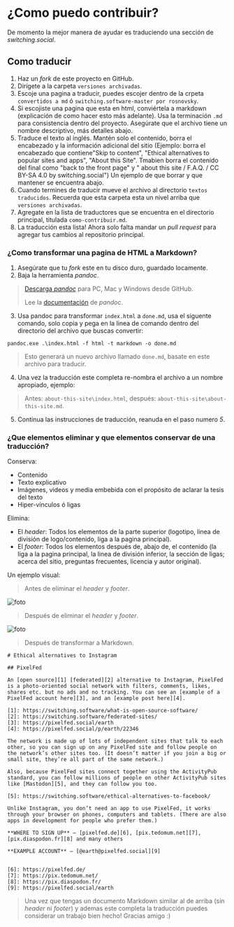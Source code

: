 # ¿Como puedo contribuir?

De momento la mejor manera de ayudar es traduciendo una sección de *switching.social*.

## Como traducir

1. Haz un *fork* de este proyecto en GitHub.
2. Dirígete a la carpeta `versiones archivadas`.
3. Escoje una pagina a traducir, puedes escojer dentro de la crpeta `convertidos a md` ó `switching.software-master por rosnovsky`.
4. Si escojiste una pagina que esta en html, conviértela a markdown (explicación de como hacer esto más adelante). Usa la terminación `.md` para consistencia dentro del proyecto. Asegúrate que el archivo tiene un nombre descriptivo, más detalles abajo.
5. Traduce el texto al inglés. Mantén solo el contenido, borra el encabezado y la información adicional del sitio (Ejemplo: borra el encabezado que contiene"Skip to content", "Ethical alternatives to popular sites and apps", "About this Site". Tmabien borra el contenido del final como "back to the front page" y " about this site / F.A.Q. / CC BY-SA 4.0 by switching.social") Un ejemplo de que borrar y que mantener se encuentra abajo.
6. Cuando termines de traducir mueve el archivo al directorio `textos traducidos`. Recuerda que esta carpeta esta un nivel arriba que `versiones archivadas`.
7. Agregate en la lista de traductores que se encuentra en el directorio principal, titulada `como-contribuir.md`.
8. La traducción esta lista! Ahora solo falta mandar un *pull request* para agregar tus cambios al repositorio principal.

### ¿Como transformar una pagina de HTML a Markdown?

1. Asegúrate que tu *fork* este en tu disco duro, guardado locamente.
2. Baja la herramienta *pandoc*.

> [Descarga *pandoc*](https://github.com/jgm/pandoc/releases/latest) para PC, Mac y Windows desde GitHub.
> 
> Lee la [documentación](https://pandoc.org/MANUAL.pdf) de *pandoc*.

3. Usa pandoc para transformar `index.html` a `done.md`, usa el siguente comando, solo copia y pega en la linea de comando dentro del directorio del archivo que buscas convertir:

```
pandoc.exe .\index.html -f html -t markdown -o done.md
```

> Esto generará un nuevo archivo llamado `done.md`, basate en este archivo para traducir.

4. Una vez la traducción este completa re-nombra el archivo a un nombre apropiado, ejemplo:

> Antes: `about-this-site\index.html`, después: `about-this-site\about-this-site.md`.

5. Continua las instrucciones de traducción, reanuda en el paso numero *5*.


### ¿Que elementos eliminar y que elementos conservar de una traducción?

Conserva:

* Contenido
* Texto explicativo
* Imágenes, videos y media embebida con el propósito de aclarar la tesis del texto
* Hiper-vínculos ó ligas

Elimina:

* El *header*: Todos los elementos de la parte superior (logotipo, linea de división de logo/contenido, liga a la pagina principal).
* El *footer*: Todos los elementos después de, abajo de, el contenido (la liga a la pagina principal, la linea de división inferior, la sección de ligas; acerca del sitio, preguntas frecuentes, licencia y autor original).

Un ejemplo visual:

> Antes de eliminar el *header* y *footer*.

![foto](/imágenes/con-header.JPG)

> Después de eliminar el *header* y *footer*.

![foto](/imágenes/sin-header.JPG)

> Después de transformar a Markdown.


```
# Ethical alternatives to Instagram

## PixelFed

An [open source][1] [federated][2] alternative to Instagram, PixelFed is a photo-oriented social network with filters, comments, likes, shares etc. but no ads and no tracking. You can see an [example of a PixelFed account here][3], and an [example post here][4].

[1]: https://switching.software/what-is-open-source-software/
[2]: https://switching.software/federated-sites/
[3]: https://pixelfed.social/earth
[4]: https://pixelfed.social/p/earth/22346

The network is made up of lots of independent sites that talk to each other, so you can sign up on any PixelFed site and follow people on the network’s other sites too. (It doesn’t matter if you join a big or small site, they’re all part of the same network.)

Also, because PixelFed sites connect together using the ActivityPub standard, you can follow millions of people on other ActivityPub sites like [Mastodon][5], and they can follow you too.

[5]: https://switching.software/ethical-alternatives-to-facebook/

Unlike Instagram, you don’t need an app to use PixelFed, it works through your browser on phones, computers and tablets. (There are also apps in development for people who prefer them.)

**WHERE TO SIGN UP** – [pixelfed.de][6], [pix.tedomum.net][7], [pix.diaspodon.fr][8] and many others

**EXAMPLE ACCOUNT** – [@earth@pixelfed.social][9]


[6]: https://pixelfed.de/
[7]: https://pix.tedomum.net/
[8]: https://pix.diaspodon.fr/
[9]: https://pixelfed.social/earth

```

> Una vez que tengas un documento Markdown similar al de arriba (sin *header* ni *footer*) y ademas este completa la traducción puedes considerar un trabajo bien hecho! Gracias amigo :)
